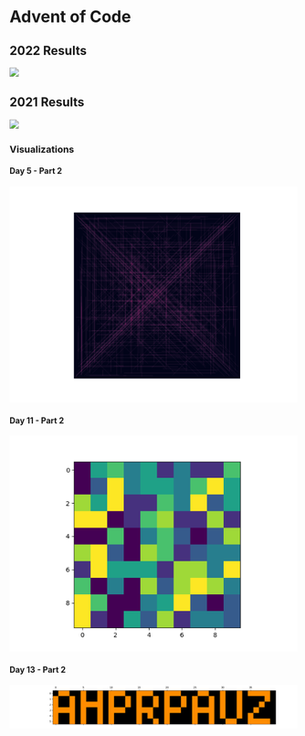 # Advent of Code

## 2022 Results

![](https://img.shields.io/badge/stars%20⭐-2-yellow#22)

## 2021 Results

![](https://img.shields.io/badge/stars%20⭐-30-yellow)

### Visualizations

#### Day 5 - Part 2

![](https://github.com/flomero/AoC/blob/main/2021/5/img.png?raw=true)

#### Day 11 - Part 2

![](https://github.com/flomero/AoC/blob/main/2021/11/animation.gif?raw=true)

#### Day 13 - Part 2

![](https://github.com/flomero/AoC/blob/main/2021/13/img.png?raw=true)

